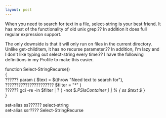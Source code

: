 ```yaml
---
layout: post
---
```

When you need to search for text in a file, select-string is your best friend.
It has most of the functionality of old unix grep.?? In addition it does full
regular expression support.

The only downside is that it will only run on files in the current directory.
Unlike get-childitem, it has no recurse parameter.?? In addition, I'm lazy and
I don't like typing out select-string every time.?? I have the following
definitions in my Profile to make this easier.

function Select-StringRecurse()  
{  
?????? param ( $text = $(throw "Need text to search for"),  
?????????????????????? $filter = "*" )  
?????? gci -re -in $filter | ? { -not $_.PSIsContainer } | % { ss $text $_ }  
}

set-alias ss?????? select-string  
set-alias ssr???? Select-StringRecurse

